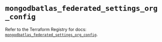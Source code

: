 # `mongodbatlas_federated_settings_org_config`

Refer to the Terraform Registry for docs: [`mongodbatlas_federated_settings_org_config`](https://registry.terraform.io/providers/mongodb/mongodbatlas/1.24.0/docs/resources/federated_settings_org_config).
